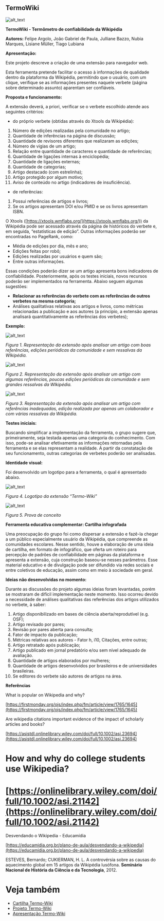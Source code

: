 ## TermoWiki

![alt_text](images/image4.png "image_tooltip")


**TermoWiki - Termômetro de confiabilidade da Wikipédia**

**Autores:** Felipe Argolo, João Gabriel de Paula, Julliane Bazzo, Nubia Marques, Lisiane Müller, Tiago Lubiana

**Apresentação:**

Este projeto descreve a criação de uma extensão para navegador web.

Esta ferramenta pretende facilitar o acesso à informações de qualidade dentro da plataforma da Wikipédia, permitindo que o usuário, com um clique, verifique se as informações presentes naquele verbete (página sobre determinado assunto) aparentam ser confiáveis.

**Proposta e funcionamento:**

A extensão deverá, a priori, verificar se o verbete escolhido atende aos seguintes critérios:

* do próprio verbete (obtidas através do Xtools da Wikipédia):
1. Número de edições realizadas pela comunidade no artigo;
2. Quantidade de inferências na página de discussão;
3. Quantidade de revisores diferentes que realizaram as edições;
4. Número de vigias de um artigo;
5. Relação entre quantidade de caracteres e quantidade de referências;
6. Quantidade de ligações internas à enciclopédia;
7. Quantidade de ligações externas;
8. Quantidade de categorias;
9. Artigo destacado (com estrelinha);
10. Artigo protegido por algum motivo;
11. Aviso de conteúdo no artigo (indicadores de insuficiência).
* de referências:
1. Possui referências de artigos e livros;
2. Se os artigos apresentam DOI e/ou PMID e se os livros apresentam ISBN.

O Xtools ([https://xtools.wmflabs.org/](https://xtools.wmflabs.org/)) da Wikipédia pode ser acessado através da página de históricos do verbete e, em seguida, “estatísticas de edição”. Outras informações poderão ser encontradas no PageRank, como:

* Média de edições por dia, mês e ano;
* Edições feitas por robô;
* Edições realizadas por usuários e quem são;
* Entre outras informações.

Essas condições poderão dizer se um artigo apresenta bons indicadores de confiabilidade. Posteriormente, após os testes iniciais, novos recursos poderão ser implementados na ferramenta. Abaixo seguem algumas sugestões:



* **Relacionar as referências do verbete com as referências de outros verbetes na mesma categoria;**
* Análises qualitativas relativas aos artigos e livros, como métricas relacionadas a publicação e aos autores (a princípio, a extensão apenas analisará quantitativamente as referências dos verbetes);

**Exemplo:**



![alt_text](images/image1.png "image_tooltip")


_Figura 1. Representação da extensão após analisar um artigo com boas referências, edições periódicas da comunidade e sem ressalvas da WIkipédia._



![alt_text](images/image2.png "image_tooltip")


_Figura 2. Representação da extensão após analisar um artigo com algumas referências, poucas edições periódicas da comunidade e sem grandes ressalvas da WIkipédia._


![alt_text](images/image5.png "image_tooltip")


_Figura 3. Representação da extensão após analisar um artigo com referências inadequadas, edição realizada por apenas um colaborador e com várias ressalvas da Wikipédia._

**Testes iniciais:**

Buscando simplificar a implementação da ferramenta, o grupo sugere que, primeiramente, seja testada apenas uma categoria do conhecimento. Com isso, pode-se analisar efetivamente as informações retornadas pela ferramenta e se elas representam a realidade. A partir da constatação de seu funcionamento, outras categorias de verbetes poderão ser analisadas.

**Identidade visual:**

Foi desenvolvido um logotipo para a ferramenta, o qual é apresentado abaixo.



![alt_text](images/image6.png "image_tooltip")


_Figura 4. Logotipo da extensão “Termo-Wiki”_



![alt_text](images/image6.png "image_tooltip")


_Figura 5. Prova de conceito_

**Ferramenta educativa complementar: Cartilha infografada**

Uma preocupação do grupo foi como dispersar a extensão e fazê-la chegar a um público especialmente usuário da Wikipédia, que compreende as comunidades escolares. Nesse sentido, houve a elaboração de uma ideia de cartilha, em formato de infográfico, que oferta um roteiro para percepção de padrões de confiabilidade em páginas da plataforma e apresenta a extensão, cuja construção baseou-se nesses parâmetros. Esse material educativo e de divulgação pode ser difundido via redes sociais e entre coletivos de educação, assim como em meio à sociedade em geral.

**Ideias não desenvolvidas no momento:**

Durante as discussões do projeto algumas ideias foram levantadas, porém se mostraram de difícil implementação neste momento. Isso ocorreu devido a necessidade de análises qualitativas das referências dos artigos utilizados no verbete, à saber:

1. Artigo disponibilizado em bases de ciência aberta/reprodutível (e.g. OSF);
2. Artigo revisado por pares;
3. Revisão por pares aberta para consulta;
4. Fator de impacto da publicação; 
5. Métricas relativas aos autores - Fator h, i10, Citações, entre outras;
6. Artigo retratado após publicação;
7. Artigo publicado em jornal predatório e/ou sem nível adequado de avaliação.
8. Quantidade de artigos elaborados por mulheres;
9. Quantidade de artigos desenvolvidos por brasileiros e de universidades brasileiras.
10. Se editores do verbete são autores de artigos na área.


**Referências**

What is popular on Wikipedia and why?

[https://firstmonday.org/ojs/index.php/fm/article/view/1765/1645](https://firstmonday.org/ojs/index.php/fm/article/view/1765/1645)

Are wikipedia citations important evidence of the impact of scholarly articles and books?

[https://asistdl.onlinelibrary.wiley.com/doi/full/10.1002/asi.23694](https://asistdl.onlinelibrary.wiley.com/doi/full/10.1002/asi.23694)


# How and why do college students use Wikipedia?


# [https://onlinelibrary.wiley.com/doi/full/10.1002/asi.21142](https://onlinelibrary.wiley.com/doi/full/10.1002/asi.21142)

Desvendando o Wikipedia - Educamídia

[https://educamidia.org.br/plano-de-aula/desvendando-a-wikipedia](https://educamidia.org.br/plano-de-aula/desvendando-a-wikipedia)

ESTEVES, Bernardo; CUKIERMAN, H. L. A controvérsia sobre as causas do aquecimento global em 15 artigos da Wikipédia lusófona. **Seminário Nacional de História da Ciência e da Tecnologia**, 2012.

# Veja também 

* [Cartilha Termo-Wiki](./cartilha.md)
* [Projeto Termo-Wiki](./projeto.md)
* [Apresentação Termo-Wiki](./pres_hack_week)
